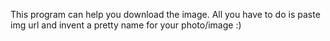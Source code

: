 This program can help you download the image. All you have to do is paste img url and invent a pretty name for your photo/image :)
